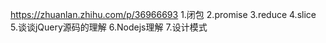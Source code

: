 https://zhuanlan.zhihu.com/p/36966693
1.闭包
2.promise
3.reduce
4.slice
5.谈谈jQuery源码的理解
6.Nodejs理解
7.设计模式